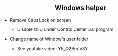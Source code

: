<h2 align="center">Windows helper</h2>

* Remove Caps Lock on screen
  * Disable OSD under Control Center 3.0 program

* Change name of Window's user folder
  * See youtube video: Y5_Q2BmTx3Y
